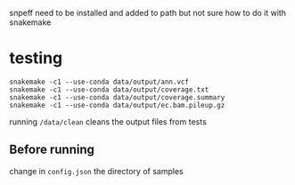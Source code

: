 snpeff need to be installed and added to path but not sure how to do it with snakemake

# testing
``` 
snakemake -c1 --use-conda data/output/ann.vcf
snakemake -c1 --use-conda data/output/coverage.txt
snakemake -c1 --use-conda data/output/coverage.summary
snakemake -c1 --use-conda data/output/ec.bam.pileup.gz
```
running `/data/clean` cleans the output files from tests

## Before running
change in `config.json` the directory of samples
